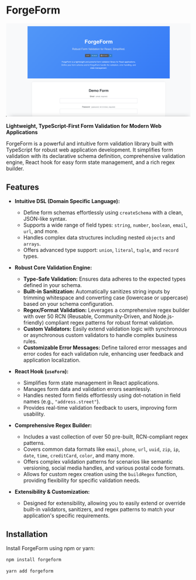 # ForgeForm

![screenshot](./public/forgeform.png)

**Lightweight, TypeScript-First Form Validation for Modern Web Applications**

ForgeForm is a powerful and intuitive form validation library built with TypeScript for robust web application development. It simplifies form validation with its declarative schema definition, comprehensive validation engine, React hook for easy form state management, and a rich regex builder.

## Features

*   **Intuitive DSL (Domain Specific Language):**
    *   Define form schemas effortlessly using `createSchema` with a clean, JSON-like syntax.
    *   Supports a wide range of field types: `string`, `number`, `boolean`, `email`, `url`, and more.
    *   Handles complex data structures including nested `objects` and `arrays`.
    *   Offers advanced type support: `union`, `literal`, `tuple`, and `record` types.

*   **Robust Core Validation Engine:**
    *   **Type-Safe Validation:** Ensures data adheres to the expected types defined in your schema.
    *   **Built-in Sanitization:** Automatically sanitizes string inputs by trimming whitespace and converting case (lowercase or uppercase) based on your schema configuration.
    *   **Regex/Format Validation:** Leverages a comprehensive regex builder with over 50 RCN (Reusable, Community-Driven, and Node.js-friendly) compliant regex patterns for robust format validation.
    *   **Custom Validators:**  Easily extend validation logic with synchronous or asynchronous custom validators to handle complex business rules.
    *   **Customizable Error Messages:**  Define tailored error messages and error codes for each validation rule, enhancing user feedback and application localization.

*   **React Hook (`useForm`):**
    *   Simplifies form state management in React applications.
    *   Manages form data and validation errors seamlessly.
    *   Handles nested form fields effortlessly using dot-notation in field names (e.g., `"address.street"`).
    *   Provides real-time validation feedback to users, improving form usability.

*   **Comprehensive Regex Builder:**
    *   Includes a vast collection of over 50 pre-built, RCN-compliant regex patterns.
    *   Covers common data formats like `email`, `phone`, `url`, `uuid`, `zip`, `ip`, `date`, `time`, `creditCard`, `color`, and many more.
    *   Offers complex validation patterns for scenarios like semantic versioning, social media handles, and various postal code formats.
    *   Allows for custom regex creation using the `buildRegex` function, providing flexibility for specific validation needs.

*   **Extensibility & Customization:**
    *   Designed for extensibility, allowing you to easily extend or override built-in validators, sanitizers, and regex patterns to match your application's specific requirements.

## Installation

Install ForgeForm using npm or yarn:

```bash
npm install forgeform
```
```bash
yarn add forgeform
```